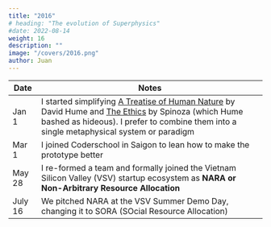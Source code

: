 ```yaml
---
title: "2016"
# heading: "The evolution of Superphysics"
#date: 2022-08-14
weight: 16
description: ""
image: "/covers/2016.png"
author: Juan
---
```


Date | Notes
--- | ---
Jan 1 | I started simplifying [A Treatise of Human Nature](/research/hume/treatise/) by David Hume and [The Ethics](/research/spinoza/simple-ethics) by Spinoza (which Hume bashed as hideous). I prefer to combine them into a single metaphysical system or paradigm 
Mar 1 | I joined Coderschool in Saigon to lean how to make the prototype better
May 28 | I re-formed a team and formally joined the Vietnam Silicon Valley (VSV) startup ecosystem as **NARA or Non-Arbitrary Resource Allocation**
July 16 | We pitched NARA at the VSV Summer Demo Day, changing it to SORA (SOcial Resource Allocation)



